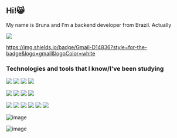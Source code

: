 ## Hi!😸

My name is Bruna and I'm a backend developer from Brazil. Actually

<img src="https://img.shields.io/badge/LinkedIn-0077B5?style=for-the-badge&logo=linkedin&logoColor=white"/> 

https://img.shields.io/badge/Gmail-D14836?style=for-the-badge&logo=gmail&logoColor=white



###  Technologies and tools that I know/I've been studying 

<img src="https://img.shields.io/badge/MySQL-005C84?style=for-the-badge&logo=mysql&logoColor=white"/> <img src="https://img.shields.io/badge/MongoDB-4EA94B?style=for-the-badge&logo=mongodb&logoColor=white"/> <img src="{BadgeURLHere}" /> <img src="https://img.shields.io/badge/Apache_Spark-FFFFFF?style=for-the-badge&logo=apachespark&logoColor=#E35A16"/>

<img src="https://img.shields.io/badge/Node.js-339933?style=for-the-badge&logo=nodedotjs&logoColor=white"/> <img src="https://img.shields.io/badge/PowerBI-F2C811?style=for-the-badge&logo=Power%20BI&logoColor=white"/> <img src="https://img.shields.io/badge/React-20232A?style=for-the-badge&logo=react&logoColor=61DAFB"/> <img src="https://img.shields.io/badge/Spring_Boot-F2F4F9?style=for-the-badge&logo=spring-boot"/>

<img src="https://img.shields.io/badge/Python-3776AB?style=for-the-badge&logo=python&logoColor=white"/> <img src="https://img.shields.io/badge/JavaScript-323330?style=for-the-badge&logo=javascript&logoColor=F7DF1E"/>  <img src="https://img.shields.io/badge/C%23-239120?style=for-the-badge&logo=c-sharp&logoColor=white"/>  <img src="https://img.shields.io/badge/Java-ED8B00?style=for-the-badge&logo=java&logoColor=white"/>  <img src="https://img.shields.io/badge/Pandas-2C2D72?style=for-the-badge&logo=pandas&logoColor=white"/> <img src="https://img.shields.io/badge/Airflow-017CEE?style=for-the-badge&logo=Apache%20Airflow&logoColor=white"/>  



![image](https://github-readme-stats.vercel.app/api/top-langs/?username={brunasgf})

![image](https://github-readme-stats.vercel.app/api?username={username})

